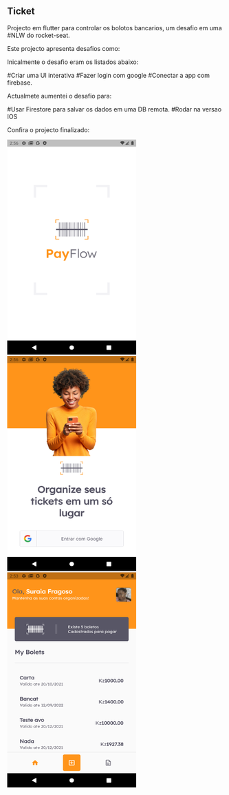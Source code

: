 
## Ticket


Projecto em flutter para controlar os bolotos bancarios,
um desafio em uma #NLW do rocket-seat.

Este projecto apresenta desafios como:

Inicalmente o desafio eram os listados abaixo:

#Criar uma UI interativa
#Fazer login com google
#Conectar a app com firebase.

Actualmete aumentei o desafio para:

#Usar Firestore para salvar os dados em uma DB remota.
#Rodar na versao IOS

Confira o projecto finalizado:

<img src="/screens/splash.png" width="300" height="500"> <img src="/screens/login.png" width="300" height="500"><img src="/screens/mybolet.png" width="300" height="500"> 




